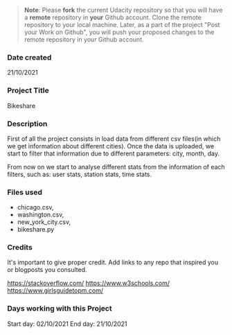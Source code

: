 >**Note**: Please **fork** the current Udacity repository so that you will have a **remote** repository in **your** Github account. Clone the remote repository to your local machine. Later, as a part of the project "Post your Work on Github", you will push your proposed changes to the remote repository in your Github account.

### Date created
21/10/2021

### Project Title
Bikeshare

### Description
First of all the project consists in load data from different csv files(in which we get information about different cities). Once the data is uploaded, we start to filter that information due to different parameters: city, month, day.

From now on we start to analyse different stats from the information of each filters, such as: user stats, station stats, time stats.



### Files used
- chicago.csv,
- washington.csv,
- new_york_city.csv,
- bikeshare.py

### Credits
It's important to give proper credit. Add links to any repo that inspired you or blogposts you consulted.

https://stackoverflow.com/
https://www.w3schools.com/
https://www.girlsguidetopm.com/


### Days working with this Project  
Start day: 02/10/2021
End day: 21/10/2021

###
